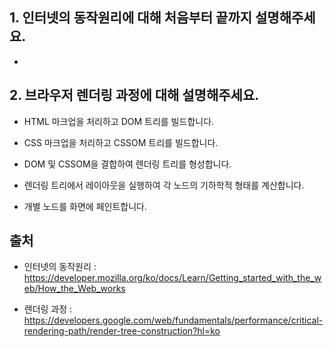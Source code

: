 ## 1. 인터넷의 동작원리에 대해 처음부터 끝까지 설명해주세요.

-

## 2. 브라우저 렌더링 과정에 대해 설명해주세요.

- HTML 마크업을 처리하고 DOM 트리를 빌드합니다.

- CSS 마크업을 처리하고 CSSOM 트리를 빌드합니다.

- DOM 및 CSSOM을 결합하여 렌더링 트리를 형성합니다.

- 렌더링 트리에서 레이아웃을 실행하여 각 노드의 기하학적 형태를 계산합니다.

- 개별 노드를 화면에 페인트합니다.

## 출처

- 인터넷의 동작원리 : https://developer.mozilla.org/ko/docs/Learn/Getting_started_with_the_web/How_the_Web_works

- 렌더링 과정 : https://developers.google.com/web/fundamentals/performance/critical-rendering-path/render-tree-construction?hl=ko
